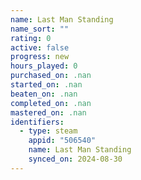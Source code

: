```yaml
---
name: Last Man Standing
name_sort: ""
rating: 0
active: false
progress: new
hours_played: 0
purchased_on: .nan
started_on: .nan
beaten_on: .nan
completed_on: .nan
mastered_on: .nan
identifiers:
  - type: steam
    appid: "506540"
    name: Last Man Standing
    synced_on: 2024-08-30
---
```

